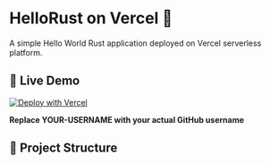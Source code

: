 # HelloRust on Vercel 🦀

A simple Hello World Rust application deployed on Vercel serverless platform.

## 🚀 Live Demo

[![Deploy with Vercel](https://vercel.com/button)](https://vercel.com/new/clone?repository-url=https://github.com/YOUR-USERNAME/hellorust)

**Replace YOUR-USERNAME with your actual GitHub username**

## 📁 Project Structure
